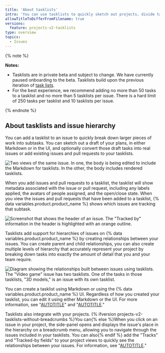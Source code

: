 ```yaml
---
title: 'About tasklists'
intro: 'You can use tasklists to quickly sketch out projects, divide tasks into subtasks, and track issues and pull requests.'
allowTitleToDifferFromFilename: true
versions:
  feature: projects-v2-tasklists
type: overview
topics:
  - Issues
---
```


{% note %}

**Notes:**

- Tasklists are in private beta and subject to change. We have currently paused onboarding to the beta. Tasklists build upon the previous iteration of [task lists](/get-started/writing-on-github/working-with-advanced-formatting/about-task-lists).
- For the best experience, we recommend adding no more than 50 tasks to a tasklist and no more than 5 tasklists per issue. There is a hard limit of 250 tasks per tasklist and 10 tasklists per issue.

{% endnote %}

## About tasklists and issue hierarchy

You can add a tasklist to an issue to quickly break down larger pieces of work into subtasks. You can sketch out a draft of your plans, in either Markdown or in the UI, and optionally convert those draft tasks into real issues or add existing issues and pull requests to your tasklists.

![Two views of the same issue. In one, the body is being edited to include the Markdown for tasklists. In the other, the body includes rendered tasklists.](/assets/images/help/projects-v2/tasklist-hero.png)

When you add issues and pull requests to a tasklist, the tasklist will show metadata associated with the issue or pull request, including any labels applied, the avatars of people assigned, and the open/close state. When you view the issues and pull requests that have been added to a tasklist, {% data variables.product.product_name %} shows which issues are tracking that subtask.

![Screenshot that shows the header of an issue. The "Tracked by" information in the header is highlighted with an orange outline.](/assets/images/help/projects-v2/tasklist-tracked-by-pill.png)

Tasklists add support for hierarchies of issues on {% data variables.product.product_name %} by creating relationships between your issues. You can create parent and child relationships, you can also create multiple levels of hierarchy that accurately represent your project by breaking down tasks into exactly the amount of detail that you and your team require.

![Diagram showing the relationships built between issues using tasklists. The "Video game" issue has two tasklists. One of the tasks in those tasklists, "3D models," is an issue with its own tasklist.](/assets/images/help/projects-v2/tasklist-diagram.png)

You can create a tasklist using Markdown or using the {% data variables.product.product_name %} UI. Regardless of how you created your tasklist, you can edit it using either Markdown or the UI. For more information, see "[AUTOTITLE](/issues/managing-your-tasks-with-tasklists/creating-a-tasklist)" and "[AUTOTITLE](/issues/managing-your-tasks-with-tasklists/managing-tasks-in-a-tasklist)."

Tasklists also integrate with your projects. {% ifversion projects-v2-tasklists-without-breadcrumbs %}You can{% else %}When you click on an issue in your project, the side-panel opens and displays the issue's place in the hierarchy on a breadcrumb menu, allowing you to navigate through the issues included in your tasklists. You can also{% endif %} add the "Tracks" and "Tracked-by fields" to your project views to quickly see the relationships between your issues. For information, see "[AUTOTITLE](/issues/managing-your-tasks-with-tasklists/using-projects-and-tasklists)."